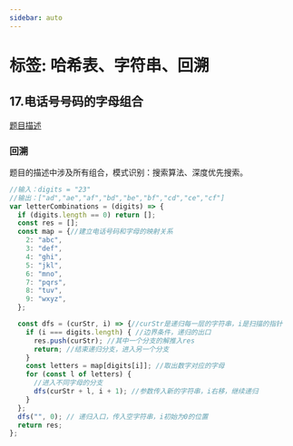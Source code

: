 ```yaml
---
sidebar: auto
---
```


# 标签: 哈希表、字符串、回溯

## 17.电话号号码的字母组合
[题目描述](https://leetcode.cn/problems/letter-combinations-of-a-phone-number/)

### 回溯

题目的描述中涉及所有组合，模式识别：搜索算法、深度优先搜索。

```js
//输入：digits = "23"
//输出：["ad","ae","af","bd","be","bf","cd","ce","cf"]
var letterCombinations = (digits) => {
  if (digits.length == 0) return [];
  const res = [];
  const map = {//建立电话号码和字母的映射关系
    2: "abc",
    3: "def",
    4: "ghi",
    5: "jkl",
    6: "mno",
    7: "pqrs",
    8: "tuv",
    9: "wxyz",
  };

  const dfs = (curStr, i) => {//curStr是递归每一层的字符串，i是扫描的指针
    if (i === digits.length) { //边界条件，递归的出口
      res.push(curStr); //其中一个分支的解推入res
      return; //结束递归分支，进入另一个分支
    }
    const letters = map[digits[i]]; //取出数字对应的字母
    for (const l of letters) {
      //进入不同字母的分支
      dfs(curStr + l, i + 1); //参数传入新的字符串，i右移，继续递归
    }
  };
  dfs("", 0); // 递归入口，传入空字符串，i初始为0的位置
  return res;
};
```


